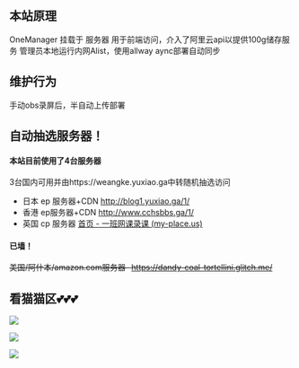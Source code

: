 ## 本站原理

OneManager 挂载于 服务器 用于前端访问，介入了阿里云api以提供100g储存服务 管理员本地运行内网Alist，使用allway aync部署自动同步

## 维护行为

手动obs录屏后，半自动上传部署

## 自动抽选服务器！

#### 本站目前使用了4台服务器

3台国内可用并由https://weangke.yuxiao.ga中转随机抽选访问

- 日本 ep 服务器+CDN http://blog1.yuxiao.ga/1/
- 香港 ep服务器+CDN http://www.cchsbbs.ga/1/
- 英国 cp 服务器 [首页 - 一班网课录课 (my-place.us)](http://yxy1331531.my-place.us/1/)

#### 已墙！

  ~~美国/阿什本/amazon.com服务器- https://dandy-coal-tortellini.glitch.me/~~

## 看猫猫区💕💕💕

![](https://pic.imgdb.cn/item/6385cfb916f2c2beb184cfea.jpg)

![](https://pic.imgdb.cn/item/6385cfb516f2c2beb184cc30.jpg)

![](https://pic.imgdb.cn/item/6385cfaf16f2c2beb184c611.jpg)
